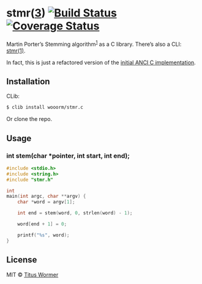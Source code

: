 # stmr([3](http://en.wikipedia.org/wiki/Man_page#Manual_sections)) [![Build Status](https://img.shields.io/travis/wooorm/stmr.c.svg?style=flat)](https://travis-ci.org/wooorm/stmr.c) [![Coverage Status](https://img.shields.io/coveralls/wooorm/stmr.c.svg?style=flat)](https://coveralls.io/r/wooorm/stmr.c?branch=master)

Martin Porter’s Stemming algorithm<sup>[1](http://tartarus.org/martin/PorterStemmer/)</sup> as a C library. There’s also a CLI: [stmr(1)](https://github.com/wooorm/stmr).

In fact, this is just a refactored version of the [initial ANCI C implementation](http://tartarus.org/martin/PorterStemmer/c.txt).

## Installation

CLib:
```sh
$ clib install wooorm/stmr.c
```

Or clone the repo.

## Usage

### int stem(char *pointer, int start, int end);

```c
#include <stdio.h>
#include <string.h>
#include "stmr.h"

int
main(int argc, char **argv) {
    char *word = argv[1];

    int end = stem(word, 0, strlen(word) - 1);

    word[end + 1] = 0;

    printf("%s", word);
}
```

## License

MIT © [Titus Wormer](http://wooorm.com)

